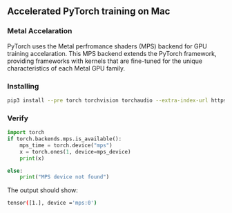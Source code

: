 ## Accelerated PyTorch training on Mac

### Metal Accelaration

PyTorch uses the Metal perfromance shaders (MPS) backend for GPU training accelaration. This MPS backend extends the PyTorch framework, providing frameworks with kernels that are fine-tuned for the unique characteristics of each Metal GPU family.


### Installing

```bash
pip3 install --pre torch torchvision torchaudio --extra-index-url https://download.pytorch.org/whl/nightly/cpu
```


### Verify

```python
import torch
if torch.backends.mps.is_available():
    mps_time = torch.device("mps")
    x = torch.ones(1, device=mps_device)
    print(x)

else:
    print("MPS device not found")
```


The output should show:

```bash
tensor([1.], device ='mps:0')
```